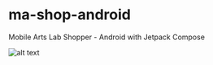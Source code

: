 # ma-shop-android
Mobile Arts Lab Shopper - Android with Jetpack Compose

![alt text](http://g.recordit.co/o8I3VuEra1.gif "Application in action - Android")
